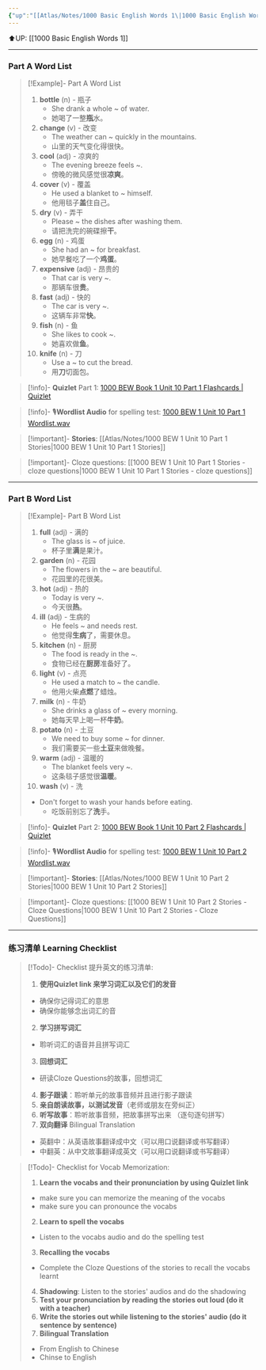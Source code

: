 ```yaml
---
{"up":"[[Atlas/Notes/1000 Basic English Words 1\|1000 Basic English Words 1]]","dg-publish":true,"permalink":"/atlas/notes/1000-basic-english-words-1-unit-10/","dgPassFrontmatter":true}
---
```


⬆️UP: [[1000 Basic English Words 1]]

---
### Part A Word List

> [!Example]- Part A Word List
> 1. **bottle** (n) - 瓶子  
>     - She drank a whole ~ of water.  
>     - 她喝了一整**瓶**水。
> 2. **change** (v) - 改变  
>     - The weather can ~ quickly in the mountains.  
>     - 山里的天气变化得很快。
> 3. **cool** (adj) - 凉爽的  
>     - The evening breeze feels ~.  
>     - 傍晚的微风感觉很**凉爽**。
> 4. **cover** (v) - 覆盖  
>     - He used a blanket to ~ himself.  
>     - 他用毯子**盖**住自己。
> 5. **dry** (v) - 弄干  
>     - Please ~ the dishes after washing them.  
>     - 请把洗完的碗碟擦**干**。
> 6. **egg** (n) - 鸡蛋  
>     - She had an ~ for breakfast.  
>     - 她早餐吃了一个**鸡蛋**。
> 7. **expensive** (adj) - 昂贵的  
>     - That car is very ~.  
>     - 那辆车很**贵**。
> 8. **fast** (adj) - 快的  
>     - The car is very ~.  
>     - 这辆车非常**快**。
> 9. **fish** (n) - 鱼  
>     - She likes to cook ~.  
>     - 她喜欢做**鱼**。
> 10. **knife** (n) - 刀  
>     - Use a ~ to cut the bread.  
>     - 用**刀**切面包。


> [!info]- **Quizlet** Part 1: [1000 BEW Book 1 Unit 10 Part 1 Flashcards | Quizlet](https://quizlet.com/my/938420830/1000-bew-book-1-unit-10-part-1-flash-cards/?i=1vbzw5&x=1jqt)

> [!info]- 🎙️**Wordlist Audio** for spelling test: [1000 BEW 1 Unit 10 Part 1 Wordlist.wav](https://drive.google.com/file/d/1CCnVlr6vDtxp4Ng8y1iaKjdhXrnlkiMK/view?usp=drive_link)

> [!important]- **Stories**: [[Atlas/Notes/1000 BEW 1 Unit 10 Part 1 Stories\|1000 BEW 1 Unit 10 Part 1 Stories]]

> [!important]- Cloze questions: [[1000 BEW 1 Unit 10 Part 1 Stories - cloze questions\|1000 BEW 1 Unit 10 Part 1 Stories - cloze questions]]

---
### Part B Word List


> [!Example]- Part B Word List
> 1. **full** (adj) - 满的  
>     - The glass is ~ of juice.  
>     - 杯子里**满**是果汁。
> 2. **garden** (n) - 花园  
>     - The flowers in the ~ are beautiful.  
>     - 花园里的花很美。
> 3. **hot** (adj) - 热的  
>     - Today is very ~.  
>     - 今天很**热**。
> 4. **ill** (adj) - 生病的  
>     - He feels ~ and needs rest.  
>     - 他觉得**生病**了，需要休息。
> 5. **kitchen** (n) - 厨房  
>     - The food is ready in the ~.  
>     - 食物已经在**厨房**准备好了。
> 6. **light** (v) - 点亮  
>     - He used a match to ~ the candle.  
>     - 他用火柴**点燃**了蜡烛。
> 7. **milk** (n) - 牛奶  
>     - She drinks a glass of ~ every morning.  
>     - 她每天早上喝一杯**牛奶**。
> 8. **potato** (n) - 土豆  
>     - We need to buy some ~ for dinner.  
>     - 我们需要买一些**土豆**来做晚餐。
> 9. **warm** (adj) - 温暖的  
>     - The blanket feels very ~.  
>     - 这条毯子感觉很**温暖**。
> 10. **wash** (v) - 洗  
> 	- Don't forget to wash your hands before eating.  
>     - 吃饭前别忘了**洗**手。

> [!info]- **Quizlet** Part 2: [1000 BEW Book 1 Unit 10 Part 2 Flashcards | Quizlet](https://quizlet.com/my/938421706/1000-bew-book-1-unit-10-part-2-flash-cards/?i=1vbzw5&x=1jqt)

> [!info]- 🎙️**Wordlist Audio** for spelling test: [1000 BEW 1 Unit 10 Part 2 Wordlist.wav](https://drive.google.com/file/d/1tpmD6L8n2Qwm9udaM_Tjbx5aj57R87aL/view?usp=drive_link)

> [!important]- **Stories**: [[Atlas/Notes/1000 BEW 1 Unit 10 Part 2 Stories\|1000 BEW 1 Unit 10 Part 2 Stories]]

> [!important]- Cloze questions: [[1000 BEW 1 Unit 10 Part 2 Stories - Cloze Questions\|1000 BEW 1 Unit 10 Part 2 Stories - Cloze Questions]]


---- 
### 练习清单 Learning Checklist

> [!Todo]- Checklist 提升英文的练习清单:
> 1. **使用Quizlet link 来学习词汇以及它们的发音** 
>	- 确保你记得词汇的意思 
>	- 确保你能够念出词汇的音 
> 2. **学习拼写词汇** 
>	- 聆听词汇的语音并且拼写词汇 
> 3. **回想词汇**
>	- 研读Cloze Questions的故事，回想词汇 
> 4. **影子跟读**：聆听单元的故事音频并且进行影子跟读 
> 5. **亲自朗读故事，以测试发音**（老师或朋友在旁纠正）
> 6. **听写故事**：聆听故事音频，把故事拼写出来 （逐句逐句拼写）
> 7. **双向翻译** Bilingual Translation 
>	- 英翻中：从英语故事翻译成中文（可以用口说翻译或书写翻译）
>	- 中翻英：从中文故事翻译成英文（可以用口说翻译或书写翻译）

> [!Todo]- Checklist for Vocab Memorization:
> 
> 1. **Learn the vocabs and their pronunciation by using Quizlet link**
>	- make sure you can memorize the meaning of the vocabs
>	- make sure you can pronounce the vocabs
> 2. **Learn to spell the vocabs**
>	- Listen to the vocabs audio and do the spelling test
> 3. **Recalling the vocabs**
>	- Complete the Cloze Questions of the stories to recall the vocabs learnt
> 4. **Shadowing**: Listen to the stories' audios and do the shadowing
> 5. **Test your pronunciation by reading the stories out loud (do it with a teacher)**
> 6. **Write the stories out while listening to the stories' audio (do it sentence by sentence)**
> 7. **Bilingual Translation** 
> 	- From English to Chinese
> 	- Chinse to English


